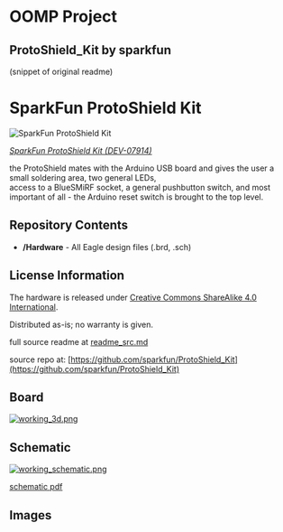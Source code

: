 # OOMP Project  
## ProtoShield_Kit  by sparkfun  
  
(snippet of original readme)  
  
SparkFun ProtoShield Kit  
=========================  
  
![SparkFun ProtoShield Kit](https://cdn.sparkfun.com//assets/parts/5/6/3/07914-001.jpg)  
  
[*SparkFun ProtoShield Kit (DEV-07914)*](https://www.sparkfun.com/products/7914)  
  
the ProtoShield mates with the Arduino USB board and gives the user a small soldering area, two general LEDs,   
access to a BlueSMiRF socket, a general pushbutton switch, and most important of all - the Arduino reset switch is brought to the top level.   
  
Repository Contents  
-------------------  
* **/Hardware** - All Eagle design files (.brd, .sch)  
  
  
License Information  
-------------------  
The hardware is released under [Creative Commons ShareAlike 4.0 International](https://creativecommons.org/licenses/by-sa/4.0/).  
  
Distributed as-is; no warranty is given.  
  
  full source readme at [readme_src.md](readme_src.md)  
  
source repo at: [https://github.com/sparkfun/ProtoShield_Kit](https://github.com/sparkfun/ProtoShield_Kit)  
## Board  
  
[![working_3d.png](working_3d_600.png)](working_3d.png)  
## Schematic  
  
[![working_schematic.png](working_schematic_600.png)](working_schematic.png)  
  
[schematic pdf](working_schematic.pdf)  
## Images  
